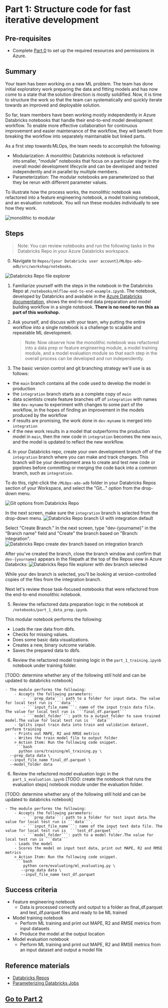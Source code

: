 
# Part 1: Structure code for fast iterative development
## Pre-requisites
- Complete [Part 0](part_0.md) to set up the required resources and permissions in Azure. 


## Summary 
Your team has been working on a new ML problem. The team has done initial exploratory work preparing the data and fitting models and has now come to a state that the solution direction is mostly solidified. Now, it is time to structure the work so that the team can systematically and quickly iterate towards an improved and deployable solution.   

So far, team members have been working mostly independently in Azure Databricks notebooks that handle their end-to-end model development workflow. To enable more effective collaboration for continuous improvement and easier maintenance of the workflow, they will benefit from breaking the workflow into separately maintainable but linked parts.

As a first step towards MLOps, the team needs to accomplish the following:  

- Modularization: A monolithic Databricks notebook is refactored into smaller, "module" notebooks that focus on a particular stage in the overall model development lifecycle and can be developed and tested independently and in parallel by multiple members.
- Parameterization: The modular notebooks are parameterized so that they be rerun with different parameter values.

To illustrate how the process works, the monolithic notebook was refactored into a feature engineering notebook, a model training notebook, and an evaluation notebook. You will run these modules individually to see how they work.

 ![monolithic to modular](./images/monolithic_modular.png)

## Steps

> Note: You can review notebooks and run the following tasks in the Databricks Repo in your Azure Databricks workspace. 

0. Navigate to `Repos/{your Databricks user account}/MLOps-ado-adb/src/workshop/notebooks`.

![Databricks Repo file explorer](part_1_db_repo_file_explorer.png)


1. Familiarize yourself with the steps in the
  notebook in the Databricks Repo at `/notebooks/mlflow-end-to-end-example.ipynb`. The notebook, developed by Databricks and available in the [Azure Databricks documentation](https://learn.microsoft.com/en-us/azure/databricks/mlflow/end-to-end-example), shows the end-to-end data preparation and model building workflow in a single notebook. **There is no need to run this as part of this workshop.**
   
2. Ask yourself, and discuss with your team, why putting the entire workflow into a single notebook is a challenge to scalable and repeatable ML development.
    > Note: Now observe how the monolithic notebook was refactored into a data prep or feature engineering module, a model training module, and a model evaluation module so that each step in the overall process can be developed and run independently.

3. The basic version control and git branching strategy we'll use is as follows:
- the `main` branch contains all the code used to develop the model in production 
- the `integration` branch starts as a complete copy of `main`
- data scientists create feature branches off of `integration` with names like `dev-myname` to experiment with changes to some part of the workflow, in the hopes of finding an improvement in the models produced by the workflow
- if results are promising, the work done in `dev-myname` is merged into `integration`
- if the new work results in a model that outperforms the production model in `main`, then the new code in `integration` becomes the new `main`, and the model is updated to reflect the new workflow.

4. In your Databricks repo, create your own development branch off of the `integration` branch where you can make and track changes. This branch will be your development area to create and test new code or pipelines before committing or merging the code back into a common branch, such as `integration`.

To do this, right-click the `/MLOps-ado-adb` folder in your Databricks Repos section of your Workspace, and select the "Git..." option from the drop-down menu.

![Git options from Databricks Repo](part_1_git_options_from_adb_repo.png)

In the next screen, make sure the `integration` branch is selected from the drop-down menu.
![Databricks Repo branch UI with integration default](part_1_branch_ui_integration.png)

Select "Create Branch." In the next screen, type "dev-{yourname}" in the "Branch name" field and "Create" the branch based on "Branch: integration".
![Databricks Repo create dev branch based on integration branch](part_1_adb_create_branch.png)

After you've created the branch, close the branch window and confirm that `dev-{yourname}` appears in the filepath at the top of the Repos view in Azure Databrcks:
![Databricks Repo file explorer with dev branch selected](image-8.png)

While your dev branch is selected, you'll be looking at version-controlled copies of the files from the integration branch. 

Next let's review those task-focused notebooks that were refactored from the end-to-end monolithic notebook.

5. Review the refactored data preparation logic in the notebook at `/notebooks/part_1_data_prep.ipynb`.

This modular notebook performs the following:

- Loads the raw data from dbfs.
- Checks for missing values.
- Does some basic data visualizations.
- Creates a new, binary outcome variable.
- Saves the prepared data to dbfs.

6. Review the refactored model training logic in the ```part_1_training.ipynb``` notebook under training folder. 

[TODO: determine whether any of the following still hold and can be updated to databricks notebook]

    - The module performs the following:
        - Accepts the following parameters:
            - ```prep_data```: path to a folder for input data. The value for local test run is ```data```
            - ```input_file_name```: name of the input train data file. The value for local test run is ```final_df.parquet```
            - ```model_folder```: path to a output folder to save trained model.The value for local test run is ```data```
        - Splits input train data into train and validation dataset, perform training  
        - Prints out MAPE, R2 and RMSE metrics
        - Writes the train model file to output folder
        > Action Item: Run the following code snippet.
         ```bash 
          python core/training/ml_training.py \
	  --prep_data data \
	  --input_file_name final_df.parquet \
	  --model_folder data

6. Review the refactored model evaluation logic in the ```part_1_evaluation.ipynb``` [TODO: create the notebook that runs the evaluation steps] notebook module under the evaluation folder. 

[TODO: determine whether any of the following still hold and can be updated to databricks notebook]

    - The module performs the following:
        - Accepts the following parameters:
            - ```prep_data```: path to a folder for test input data.The value for local test run is ```data```.
            - ```input_file_name```: name of the input test data file. The value for local test run is  ```test_df.parquet```.
            - ```model_folder```: path to a model folder.The value for local test run is ```data```
        - Loads the model 
        - Scores the model on input test data, print out MAPE, R2 and RMSE metrics
        > Action Item: Run the following code snippet.
         ```bash 
            python core/evaluating/ml_evaluating.py \
	       --prep_data data \
	       --input_file_name test_df.parquet

## Success criteria
- Feature engineering notebook
    - Data is processed correctly and output to a folder as final_df.parquet and test_df.parquet files and ready to be ML trained
- Model training notebook
    - Perform ML training and print out MAPE, R2 and RMSE metrics from input datasets
    - Produce the model at the output location
- Model evaluation notebook
    -  Perform ML training and print out MAPE, R2 and RMSE metrics from an input dataset and output a model file

## Reference materials
- [Databricks Repos]()
- [Parameterizing Databricks Jobs]()

## [Go to Part 2](part_2.md)


